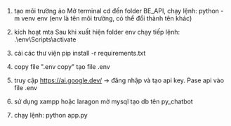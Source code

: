 1. tạo môi trường ảo
    Mở terminal cd đến folder BE_API, chạy lệnh: 
    python -m venv env
    (env là tên môi trường, có thể đổi thành tên khác)
    
2. kích hoạt mta
    Sau khi xuất hiện folder env chạy tiếp lệnh:
    .\env\Scripts\activate

3. cài các thư viện 
    pip install -r requirements.txt

4. copy file ".env copy" tạo file .env

5. truy cập https://ai.google.dev/ -> đăng nhập và tạo api key.
    Pase api vào file .env

6. sử dụng xampp hoặc laragon mở mysql tạo db tên py_chatbot

7. chạy lệnh:
    python app.py


